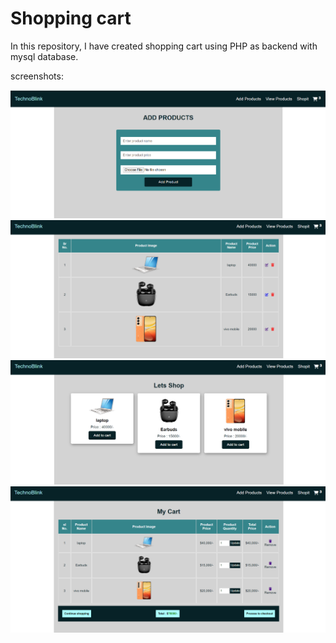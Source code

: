 # Shopping cart

In this repository, I have created shopping cart using PHP as backend with mysql database.

screenshots:

![alt text](<screenshots/Screenshot 1.png>)
![alt text](<screenshots/Screenshot 2.png>)
![alt text](<screenshots/Screenshot 3.png>)
![alt text](<screenshots/Screenshot 4.png>)
